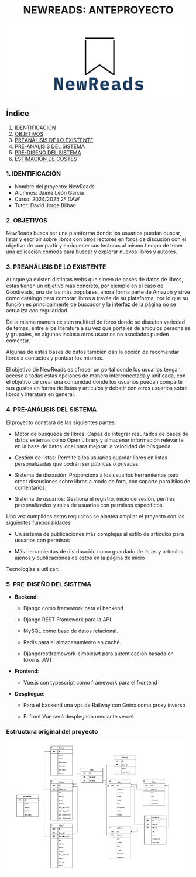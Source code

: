 <div align="center">

# NEWREADS: ANTEPROYECTO 

</div>

<div align="center">
<img src="../img/logo-1-crop.png" />
</div>

## Índice

1. [IDENTIFICACIÓN](#id1)
2. [OBJETIVOS](#id2)
3. [PREANÁLISIS DE LO EXISTENTE](#id3)
4. [PRE-ANÁLISIS DEL SISTEMA](#id4)
5. [PRE-DISEÑO DEL SISTEMA](#id5)
6. [ESTIMACIÓN DE COSTES](#id6)



### 1. IDENTIFICACIÓN <a name="id1"></a>


+ Nombre del proyecto: NewReads
+ Alumnos: Jaime León García
+ Curso: 2024/2025 2º DAW
+ Tutor: David Jorge Bilbao

### 2. OBJETIVOS <a name="id2"></a>

NewReads busca ser una plataforma donde los usuarios puedan buscar, listar y escribir sobre libros con otros lectores en foros de discusión con el objetivo de compartir y enriquecer sus lecturas al mismo tiempo de tener una aplicación comoda para buscar y explorar nuevos libros y autores.

### 3. PREANÁLISIS DE LO EXISTENTE <a name="id3"></a>

Aunque ya existen distintas webs que sirven de bases de datos de libros, estas tienen un objetivo más concreto, por ejemplo en el caso de Goodreads, una de las más populares, ahora forma parte de Amazon y sirve como catálogo para comprar libros a través de su plataforma, por lo que su función es principalmente de buscador y la interfaz de la página no se actualiza con regularidad.

De la misma manera existen multitud de foros donde se discuten variedad de temas, entre ellos literatura a su vez que portales de artículos personales y grupales, en algunos incluso otros usuarios no asociados pueden comentar.

Algunas de estas bases de datos también dan la opción de recomendar libros a contactos y puntuar los mismos.

El objetivo de NewReads es ofrecer un portal donde los usuarios tengan acceso a todas estas opciones de manera interconectada y unificada, con el objetivo de crear una comunidad donde los usuarios puedan compartir sus gustos en forma de listas y artículos y debatir con otros usuarios sobre libros y literatura en general.

### 4. PRE-ANÁLISIS DEL SISTEMA <a name="id4"></a>

El proyecto constará de las siguientes partes:  

- Motor de búsqueda de libros: Capaz de integrar resultados de bases de datos externas como Open Library y almacenar información relevante en la base de datos local para mejorar la velocidad de búsqueda.

- Gestión de listas: Permite a los usuarios guardar libros en listas personalizadas que podrán ser públicas o privadas.

- Sistema de discusión: Proporciona a los usuarios herramientas para crear discusiones sobre libros a modo de foro, con soporte para hilos de comentarios.

- Sistema de usuarios: Gestiona el registro, inicio de sesión, perfiles personalizados y roles de usuarios con permisos específicos.

Una vez cumplidos estos requisitos se plantea ampliar el proyecto con las siguientes funcionalidades

- Un sistema de publicaciones más complejas al estilo de artículos para usuarios con permisos

- Más herramientas de distribución como guardado de listas y artículos ajenos y publicaciones de estos en la página de inicio

Tecnologías a utilizar:

### 5. PRE-DISEÑO DEL SISTEMA <a name="id5"></a>

- **Backend**: 
    - Django como framework para el backend

    - Django REST Framework para la API.

    - MySQL como base de datos relacional.

    - Redis para el almacenamiento en caché.

    - Djangorestframework-simplejwt para autenticación basada en tokens JWT.

- **Frontend**:
    - Vue.js con typescript como framework para el frontend

- **Despliegue**:
    - Para el backend una vps de Railway con Gninx como proxy inverso

    - El front Vue será desplegado mediante vercel 

### Estructura original del proyecto

<div align="center">
<img src="../img/mr.png" />
</div>

